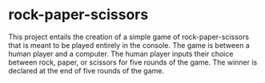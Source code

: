 # rock-paper-scissors
This project entails the creation of a simple game of rock-paper-scissors that is meant to be played entirely in the console. The game is between a human player and a computer. The human player inputs their choice between rock, paper, or scissors for five rounds of the game. The winner is declared at the end of five rounds of the game.
